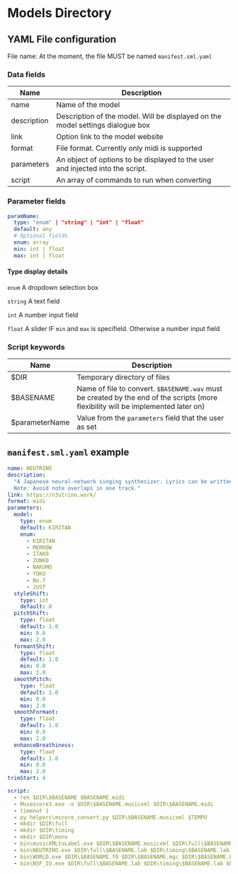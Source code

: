 # Models Directory

## YAML File configuration
File name: At the moment, the file MUST be named `manifest.sml.yaml`

### Data fields

| Name  | Description |
| -- | -- |
| name | Name of the model |
| description | Description of the model. Will be displayed on the model settings dialogue box |
| link | Option link to the model website |
| format | File format. Currently only midi is supported |
| parameters | An object of options to be displayed to the user and injected into the script. |
| script | An array of commands to run when converting |

### Parameter fields
```yaml
paramName:
  type: "enum" | "string" | "int" | "float"
  default: any
  # Optional fields
  enum: array
  min: int | float
  max: int | float
```

#### Type display details
`enum` A dropdown selection box

`string` A text field

`int` A number input field

`float` A slider IF `min` and `max` is specifield. Otherwise a number input field

### Script keywords

| Name | Description |
| -- | -- |
| $DIR | Temporary directory of files |
| $BASENAME | Name of file to convert. `$BASENAME.wav` must be created by the end of the scripts (more flexibility will be implemented later on) |
| $parameterName | Value from the `parameters` field that the user as set |

## `manifest.sml.yaml` example

```yaml
name: NEUTRINO
description:
  "A Japanese neural-network singing synthesizer. Lyrics can be written in hiragana or katakana.
  Note: Avoid note overlaps in one track."
link: https://n3utrino.work/
format: midi
parameters:
  model:
    type: enum
    default: KIRITAN
    enum:
      - KIRITAN
      - MERROW
      - ITAKO
      - ZUNKO
      - NAKUMO
      - YOKO
      - No.7
      - JUST
  styleShift:
    type: int
    default: 0
  pitchShift:
    type: float
    default: 1.0
    min: 0.0
    max: 2.0
  formantShift:
    type: float
    default: 1.0
    min: 0.0
    max: 2.0
  smoothPitch:
    type: float
    default: 1.0
    min: 0.0
    max: 2.0
  smoothFormant:
    type: float
    default: 1.0
    min: 0.0
    max: 2.0
  enhanceBreathiness:
    type: float
    default: 1.0
    min: 0.0
    max: 2.0
trimStart: 4

script:
  - ren $DIR\$BASENAME $BASENAME.midi
  - Musescore3.exe -o $DIR\$BASENAME.musicxml $DIR\$BASENAME.midi
  - timeout 1
  - py helpers\mscore_convert.py $DIR\$BASENAME.musicxml $TEMPO
  - mkdir $DIR\full
  - mkdir $DIR\timing
  - mkdir $DIR\mono
  - bin\musicXMLtoLabel.exe $DIR\$BASENAME.musicxml $DIR\full\$BASENAME.lab $DIR\mono\$BASENAME.lab
  - bin\NEUTRINO.exe $DIR\full\$BASENAME.lab $DIR\timing\$BASENAME.lab $DIR\$BASENAME.f0 $DIR\$BASENAME.mgc $DIR\$BASENAME.bap model\$model\ -n 3 -k $styleShift -m -t
  - bin\WORLD.exe $DIR\$BASENAME.f0 $DIR\$BASENAME.mgc $DIR\$BASENAME.bap -f $pitchShift -m $formantShift -p $smoothPitch -c $smoothFormant -b $enhanceBreathiness -o $DIR\$BASENAME_syn.wav -n 3 -t
  - bin\NSF_IO.exe $DIR\full\$BASENAME.lab $DIR\timing\$BASENAME.lab $DIR\$BASENAME.f0 $DIR\$BASENAME.mgc $DIR\$BASENAME.bap $model $DIR\$BASENAME.wav -t
```
